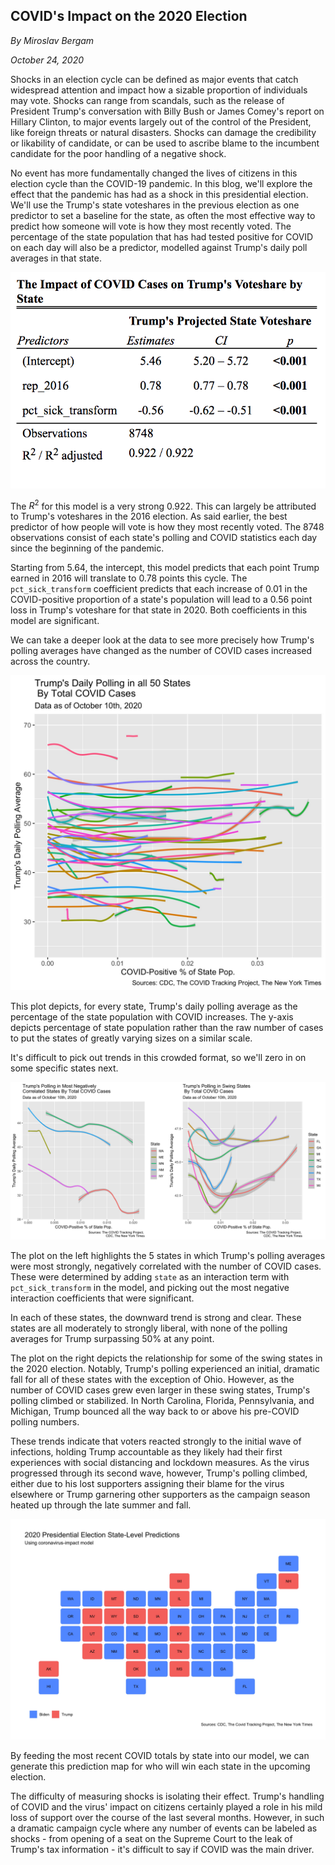 ## COVID's Impact on the 2020 Election

_By Miroslav Bergam_

_October 24, 2020_

Shocks in an election cycle can be defined as major events that catch widespread attention and impact how a sizable proportion of individuals may vote. Shocks can range from scandals, such as the release of President Trump's conversation with Billy Bush or James Comey's report on Hillary Clinton, to major events largely out of the control of the President, like foreign threats or natural disasters. Shocks can damage the credibility or likability of candidate, or can be used to ascribe blame to the incumbent candidate for the poor handling of a negative shock. 

No event has more fundamentally changed the lives of citizens in this election cycle than the COVID-19 pandemic. In this blog, we'll explore the effect that the pandemic has had as a shock in this presidential election. We'll use the Trump's state voteshares in the previous election as one predictor to set a baseline for the state, as often the most effective way to predict how someone will vote is how they most recently voted. The percentage of the state population that has had tested positive for COVID on each day will also be a predictor, modelled against Trump's daily poll averages in that state.

![](../figures/covidtable.png)

The $R^2$ for this model is a very strong 0.922. This can largely be attributed to Trump's voteshares in the 2016 election. As said earlier, the best predictor of how people will vote is how they most recently voted. The 8748 observations consist of each state's polling and COVID statistics each day since the beginning of the pandemic.

Starting from 5.64, the intercept, this model predicts that each point Trump earned in 2016 will translate to 0.78 points this cycle. The `pct_sick_transform` coefficient predicts that each increase of 0.01 in the COVID-positive proportion of a state's population will lead to a 0.56 point loss in Trump's voteshare for that state in 2020. Both coefficients in this model are significant. 

We can take a deeper look at the data to see more precisely how Trump's polling averages have changed as the number of COVID cases increased across the country. 

![](../figures/covidplot50.jpg)

This plot depicts, for every state, Trump's daily polling average as the percentage of the state population with COVID increases. The y-axis depicts percentage of state population rather than the raw number of cases to put the states of greatly varying sizes on a similar scale. 

It's difficult to pick out trends in this crowded format, so we'll zero in on some specific states next.

![](../figures/covidplots.jpg)

The plot on the left highlights the 5 states in which Trump's polling averages were most strongly, negatively correlated with the number of COVID cases. These were determined by adding `state` as an interaction term with `pct_sick_transform` in the model, and picking out the most negative interaction coefficients that were significant.

In each of these states, the downward trend is strong and clear. These states are all moderately to strongly liberal, with none of the polling averages for Trump surpassing 50% at any point. 

The plot on the right depicts the relationship for some of the swing states in the 2020 election. Notably, Trump's polling experienced an initial, dramatic fall for all of these states with the exception of Ohio. However, as the number of COVID cases grew even larger in these swing states, Trump's polling climbed or stabilized. In North Carolina, Florida, Pennsylvania, and Michigan, Trump bounced all the way back to or above his pre-COVID polling numbers. 

These trends indicate that voters reacted strongly to the initial wave of infections, holding Trump accountable as they likely had their first experiences with social distancing and lockdown measures. As the virus progressed through its second wave, however, Trump's polling climbed, either due to his lost supporters assigning their blame for the virus elsewhere or Trump garnering other supporters as the campaign season heated up through the late summer and fall. 

![](../figures/covidmap.jpg)

By feeding the most recent COVID totals by state into our model, we can generate this prediction map for who will win each state in the upcoming election.

The difficulty of measuring shocks is isolating their effect. Trump's handling of COVID and the virus' impact on citizens certainly played a role in his mild loss of support over the course of the last several months. However, in such a dramatic campaign cycle where any number of events can be labeled as shocks - from opening of a seat on the Supreme Court to the leak of Trump's tax information - it's difficult to say if COVID was the main driver.
